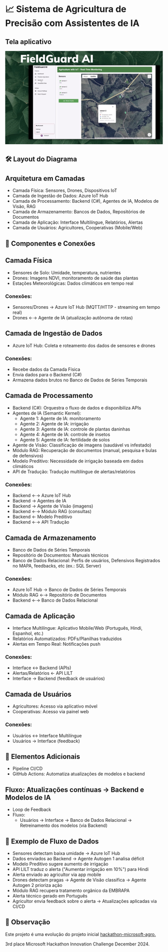 # 📈 Sistema de Agricultura de Precisão com Assistentes de IA
## Tela aplicativo
![Tela do applicativo](./tela_app.png)
## 🛠️ Layout do Diagrama
## Arquitetura em Camadas
- Camada Física: Sensores, Drones, Dispositivos IoT
- Camada de Ingestão de Dados: Azure IoT Hub
- Camada de Processamento: Backend (C#), Agentes de IA, Modelos de Visão, RAG
- Camada de Armazenamento: Bancos de Dados, Repositórios de Documentos
- Camada de Aplicação: Interface Multilíngue, Relatórios, Alertas
- Camada de Usuários: Agricultores, Cooperativas (Mobile/Web)
## 📡 Componentes e Conexões
## Camada Física
- Sensores de Solo: Umidade, temperatura, nutrientes
- Drones: Imagens NDVI, monitoramento de saúde das plantas
- Estações Meteorológicas: Dados climáticos em tempo real

### Conexões:
- Sensores/Drones → Azure IoT Hub (MQTT/HTTP - streaming em tempo real)
- Drones ←→ Agente de IA (atualização autônoma de rotas)

## Camada de Ingestão de Dados
- Azure IoT Hub: Coleta e roteamento dos dados de sensores e drones

### Conexões:
- Recebe dados da Camada Física
- Envia dados para o Backend (C#)
- Armazena dados brutos no Banco de Dados de Séries Temporais

## Camada de Processamento
- Backend (C#): Orquestra o fluxo de dados e disponibiliza APIs
- Agentes de IA (Semantic Kernel):
  - Agente 1: Agente de IA: monitoramento
  - Agente 2: Agente de IA: irrigação
  - Agente 3: Agente de IA: controle de plantas daninhas
  - Agente 4: Agente de IA: controle de insetos
  - Agente 5: Agente de IA: fertilidade de solos
- Agente de Visão: Classificação de imagens (saudável vs infestado)
- Módulo RAG: Recuperação de documentos (manual, pesquisa e bulas de defensivos)
- Modelo Preditivo: Necessidade de irrigação baseada em dados climáticos
- API de Tradução: Tradução multilíngue de alertas/relatórios

### Conexões:
- Backend ←→ Azure IoT Hub
- Backend → Agentes de IA
- Backend → Agente de Visão (imagens)
- Backend ←→ Módulo RAG (consultas)
- Backend ← Modelo Preditivo
- Backend ←→ API Tradução

## Camada de Armazenamento
- Banco de Dados de Séries Temporais
- Repositório de Documentos: Manuais técnicos
- Banco de Dados Relacional: Perfis de usuários, Defensivos Registrados no MAPA, feedbacks, etc (ex.: SQL Server)

### Conexões:
- Azure IoT Hub → Banco de Dados de Séries Temporais
- Módulo RAG ←→ Repositório de Documentos
- Backend ←→ Banco de Dados Relacional

## Camada de Aplicação
- Interface Multilíngue: Aplicativo Mobile/Web (Português, Hindi, Espanhol, etc.)
- Relatórios Automatizados: PDFs/Planilhas traduzidos
- Alertas em Tempo Real: Notificações push

### Conexões:
- Interface ↔ Backend (APIs)
- Alertas/Relatórios ← API LILT
- Interface → Backend (feedback de usuários)

## Camada de Usuários
- Agricultores: Acesso via aplicativo móvel 
- Cooperativas: Acesso via painel web 

### Conexões:
- Usuários ↔ Interface Multilíngue
- Usuários → Interface (feedback)

## 🔄 Elementos Adicionais
- Pipeline CI/CD
- GitHub Actions: Automatiza atualizações de modelos e backend

## Fluxo: Atualizações contínuas → Backend e Modelos de IA
- Loop de Feedback
- Fluxo:
  - Usuários → Interface → Banco de Dados Relacional → Retreinamento dos modelos (via Backend)

## 🔀 Exemplo de Fluxo de Dados
- Sensores detectam baixa umidade → Azure IoT Hub
- Dados enviados ao Backend → Agente Autogen 1 analisa déficit
- Modelo Preditivo sugere aumento de irrigação
- API LILT traduz o alerta ("Aumentar irrigação em 10%") para Hindi
- Alerta enviado ao agricultor via app mobile
- Drones detectam pragas → Agente de Visão classifica → Agente Autogen 2 prioriza ação
- Módulo RAG recupera tratamento orgânico da EMBRAPA
- Alerta técnico gerado em Português
- Agricultor envia feedback sobre o alerta → Atualizações aplicadas via CI/CD

## 📢 Observação
Este projeto é uma evolução do projeto inicial [hackathon-microsoft-agro.](https://github.com/led-21/hackathon-microsoft-agro) 

3rd place Microsoft Hackathon Innovation Challenge December 2024.
